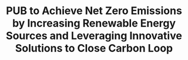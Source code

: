---
layout: post
title: "PUB to Achieve Net Zero Emissions by Increasing Renewable Energy Sources and Leveraging Innovative Solutions to Close Carbon Loop"
file_url: http://pub.gov.sg/news/pressreleases/2021PR018
---